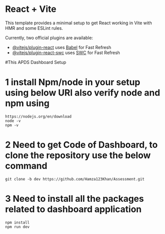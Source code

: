 # React + Vite

This template provides a minimal setup to get React working in Vite with HMR and some ESLint rules.

Currently, two official plugins are available:

- [@vitejs/plugin-react](https://github.com/vitejs/vite-plugin-react/blob/main/packages/plugin-react/README.md) uses [Babel](https://babeljs.io/) for Fast Refresh
- [@vitejs/plugin-react-swc](https://github.com/vitejs/vite-plugin-react-swc) uses [SWC](https://swc.rs/) for Fast Refresh

#This APDS Dashboard Setup

# 1 install Npm/node in your setup using below URl also verify node and npm using 
```
https://nodejs.org/en/download
node -v
npm -v
```

# 2 Need to get Code of Dashboard, to clone the repository use the below command
```
git clone -b dev https://github.com/Hamza123Khan/Assessment.git
```

# 3 Need to install all the packages related to dashboard application
```
npm install
npm run dev
```
